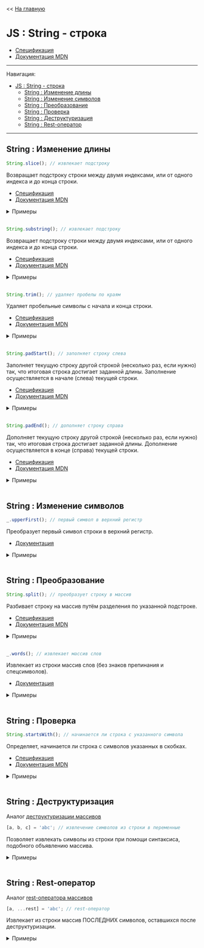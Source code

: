 << [На главную](../README.md)

# JS : String - строка

- [Спецификация](https://tc39.es/ecma262/#sec-string-objects)
- [Документация MDN](https://developer.mozilla.org/ru/docs/Web/JavaScript/Reference/Global_Objects/String)

---

Навигация:

- [JS : String - строка](#js--string---строка)
  - [String : Изменение длины](#string--изменение-длины)
  - [String : Изменение символов](#string--изменение-символов)
  - [String : Преобразование](#string--преобразование)
  - [String : Проверка](#string--проверка)
  - [String : Деструктуризация](#string--деструктуризация)
  - [String : Rest-оператор](#string--rest-оператор)

---

## String : Изменение длины

<a id="slice"></a>

```js
String.slice(); // извлекает подстроку
```

Возвращает подстроку строки между двумя индексами, или от одного индекса и до конца строки.

- [Спецификация](https://tc39.es/ecma262/#sec-string.prototype.slice)
- [Документация MDN](https://developer.mozilla.org/ru/docs/Web/JavaScript/Reference/Global_Objects/String/slice)

<details>
<summary>Примеры</summary>

```js
const str = '0123456';

str.slice(1); // ==> '123456'
str.slice(-1, 3); // ==> ''     (-1 < 0) ---> если start < 0, возвращается ''
str.slice(3, -1); // ==> '345'  (-1 < 0) ---> если end < 0, end = str.length + end ---> 6
str.slice(1, 3); // ==> '12'

// str === '0123456'
```

</details><br>

<a id="substring"></a>

```js
String.substring(); // извлекает подстроку
```

Возвращает подстроку строки между двумя индексами, или от одного индекса и до конца строки.

- [Спецификация](https://tc39.es/ecma262/#sec-string.prototype.substring)
- [Документация MDN](https://developer.mozilla.org/ru/docs/Web/JavaScript/Reference/Global_Objects/String/substring)

<details>
<summary>Примеры</summary>

```js
const str = '0123456';

str.substring(1); // ==> '123456'
str.substring(-1, 3); // ==> '012'  (-1 < 0) ---> вместо него используется 0
str.substring(3, -1); // ==> '012'  (3 > -1) ---> они меняются местами
str.substring(1, 3); // ==> '12'

// str === '0123456'
```

</details><br>

<a id="trim"></a>

```js
String.trim(); // удаляет пробелы по краям
```

Удаляет пробельные символы с начала и конца строки.

- [Спецификация](https://tc39.es/ecma262/#sec-string.prototype.trim)
- [Документация MDN](https://developer.mozilla.org/ru/docs/Web/JavaScript/Reference/Global_Objects/String/trim)

<details>
<summary>Примеры</summary>

```js
const str1 = '   0123456 ';
const str2 = `
0123456 `;

str1.trim(); // ==> '0123456'
str2.trim(); // ==> '0123456'

// str1 === '   0123456 '
// str2 === '\n0123456 '
```

</details><br>

<a id="padStart"></a>

```js
String.padStart(); // заполняет строку слева
```

Заполняет текущую строку другой строкой (несколько раз, если нужно) так, что итоговая строка достигает заданной длины. Заполнение осуществляется в начале (слева) текущей строки.

- [Спецификация](https://tc39.es/ecma262/#sec-string.prototype.padStart)
- [Документация MDN](https://developer.mozilla.org/ru/docs/Web/JavaScript/Reference/Global_Objects/String/padStart)

<details>
<summary>Примеры</summary>

```js
const str = '1';

str.padStart(4); // ==> '   1'
str.padStart(4, 0); // ==> '0001'
str.padStart(4, '_-'); // ==> '_-_1'

// str === '1'
```

</details><br>

<a id="padEnd"></a>

```js
String.padEnd(); // дополняет строку справа
```

Дополняет текущую строку другой строкой (несколько раз, если нужно) так, что итоговая строка достигает заданной длины. Дополнение осуществляется в конце (справа) текущей строки.

- [Спецификация](https://tc39.es/ecma262/#sec-string.prototype.padEnd)
- [Документация MDN](https://developer.mozilla.org/ru/docs/Web/JavaScript/Reference/Global_Objects/String/padEnd)

<details>
<summary>Примеры</summary>

```js
const str = '1';

str.padEnd(4); // ==> '1   '
str.padEnd(4, 0); // ==> '1000'
str.padEnd(4, '_-'); // ==> '1_-_'

// str === '1'
```

</details><br>

## String : Изменение символов

<a id="lodash_upperFirst"></a>

```js
_.upperFirst(); // первый символ в верхний регистр
```

Преобразует первый символ строки в верхний регистр.

- [Документация](https://lodash.com/docs/#upperFirst)

<details>
<summary>Примеры</summary>

```js
_.upperFirst('венера, земля'); // ==> 'Венера, земля'
_.upperFirst('ВЕНЕРА, земля'); // ==> 'ВЕНЕРА, земля'
```

</details><br>

## String : Преобразование

<a id="split"></a>

```js
String.split(); // преобразует строку в массив
```

Разбивает строку на массив путём разделения по указанной подстроке.

- [Спецификация](https://tc39.es/ecma262/#sec-string.prototype.split)
- [Документация MDN](https://developer.mozilla.org/ru/docs/Web/JavaScript/Reference/Global_Objects/String/split)

<details>
<summary>Примеры</summary>

```js
const planets = 'Меркурий,Венера,Земля,Марс';

planets.split(','); // ==> ['Меркурий', 'Венера', 'Земля', 'Марс']

// planets === 'Меркурий,Венера,Земля,Марс'
```

Обратное действие: [Array => String](./js-array.md#join)

</details><br>

<a id="lodash_words"></a>

```js
_.words(); // извлекает массив слов
```

Извлекает из строки массив слов (без знаков препинания и спецсимволов).

- [Документация](https://lodash.com/docs/#words)

<details>
<summary>Примеры</summary>

```js
_.words('Земля и Луна, Марс & Фобос'); // ==> ['Земля', 'и', 'Луна', 'Марс', 'Фобос']
```

</details><br>

## String : Проверка

<a id="startsWith"></a>

```js
String.startsWith(); // начинается ли строка с указанного символа
```

Определяет, начинается ли строка с символов указанных в скобках.

- [Спецификация](https://tc39.es/ecma262/#sec-string.prototype.startswith)
- [Документация MDN](https://developer.mozilla.org/ru/docs/Web/JavaScript/Reference/Global_Objects/String/startsWith)

<details>
<summary>Примеры</summary>

```js
const planets = 'Меркурий,Венера,Земля,Марс';

planets.startsWith('М'); // ==> true
planets.startsWith('Меркурий'); // ==> true
planets.startsWith(''); // ==> true
planets.startsWith('Венера'); // ==> false

planets.startsWith('М', 0); // ==> true
planets.startsWith('Венера', 9); // ==> true
planets.startsWith('Венера', 0); // ==> false

// planets === 'Меркурий,Венера,Земля,Марс'
```

</details><br>

## String : Деструктуризация

Аналог [деструктуризации массивов](./js-array.md#destructuring)

<a id="destructuring"></a>

```js
[a, b, c] = 'abc'; // извлечение символов из строки в переменные
```

Позволяет извлекать символы из строки при помощи синтаксиса, подобного объявлению массива.

<details>
<summary>Примеры</summary>

```js
const [a, b, , , c, d, e = '!'] = 'Земля';
// a === 'З'
// b === 'е'
// c === 'я'
// d === undefined
// e === '!'
```

</details><br>

## String : Rest-оператор

Аналог [rest-оператора массивов](./js-array.md#rest)

<a id="rest"></a>

```js
[a, ...rest] = 'abc'; // rest-оператор
```

Извлекает из строки массив ПОСЛЕДНИХ символов, оставшихся после деструктуризации.

<details>
<summary>Примеры</summary>

```js
const [a, b, , ...other] = 'Земля';
// a === 'З'
// b === 'е'
// other === ['л', 'я']
```

</details><br>
